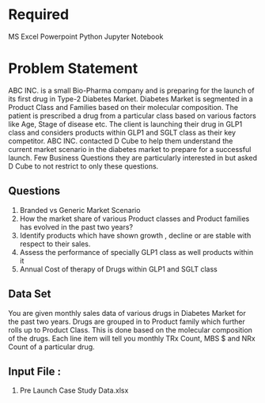 # Required
MS Excel
Powerpoint
Python
Jupyter Notebook


# Problem Statement
ABC INC. is a small Bio-Pharma company and is preparing for the launch of its first drug in Type-2 Diabetes Market. 
Diabetes Market is segmented in a Product Class and Families based on their molecular composition. The patient is prescribed a drug from a particular class based on various factors like Age, Stage of disease etc. The client is launching their drug in GLP1 class and considers products within GLP1 and SGLT class as their key competitor.
ABC INC. contacted D Cube to help them understand the current market scenario in the diabetes market to prepare for a successful launch. Few Business Questions they are particularly interested in but asked D Cube to not restrict to only these questions.

## Questions
1.	Branded vs Generic Market Scenario
2.	How the market share of various Product classes and Product families has evolved in the past two years?
3.	Identify products which have shown growth , decline or are stable with respect to their sales.
4.	Assess the performance of specially GLP1 class as well products within it
5.	Annual Cost of therapy of Drugs within GLP1 and SGLT class 

## Data Set
You are given monthly sales data of various drugs in Diabetes Market for the past two years. Drugs are grouped in to Product family which further rolls up to Product Class. This is done based on the molecular composition of the drugs. Each line item will tell you monthly TRx Count, MBS $ and NRx Count of a particular drug.


## Input File  :
1. Pre Launch Case Study Data.xlsx
